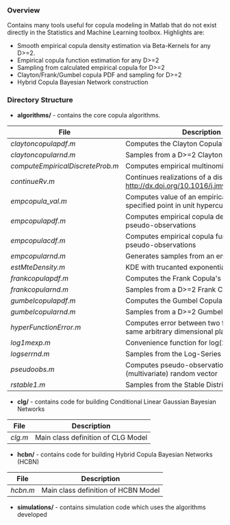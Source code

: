 ### Overview
Contains many tools useful for copula modeling in Matlab that do not exist directly in the Statistics and Machine Learning toolbox.  Highlights are:
  - Smooth empirical copula density estimation via Beta-Kernels for any D>=2.
  - Empirical copula function estimation for any D>=2
  - Sampling from calculated empirical copula for D>=2
  - Clayton/Frank/Gumbel copula PDF and sampling for D>=2
  - Hybrid Copula Bayesian Network construction

### Directory Structure
  - **algorithms/** - contains the core copula algorithms.
    
  | File | Description |
  | --- | --- |
  | *claytoncopulapdf.m* | Computes the Clayton Copula's PDF for D>=2 |
  | *claytoncopularnd.m* | Samples from a D>=2 Clayton Copula |
  | *computeEmpiricalDiscreteProb.m* | Computes empirical multinomial distribution |
  | *continueRv.m* | Continues realizations of a discrete RV (see http://dx.doi.org/10.1016/j.jmva.2004.01.004) |
  | *empcopula_val.m* | Computes value of an empirical copula at a specified point in unit hypercube |
  | *empcopulapdf.m* | Computes empirical copula density given pseudo-observations |
  | *empcopulacdf.m* | Computes empirical copula function given pseudo-observations |
  | *empcopularnd.m* | Generates samples from an empirical copula |
  | *estMteDensity.m* | KDE with trucanted exponential distribution |
  | *frankcopulapdf.m* | Computes the Frank Copula's PDF for D>=2 |
  | *frankcopularnd.m* | Samples from a D>=2 Frank Copula |
  | *gumbelcopulapdf.m* | Computes the Gumbel Copula's PDF for D>=2 |
  | *gumbelcopularnd.m* | Samples from a D>=2 Gumbel Copula |
  | *hyperFunctionError.m* | Computes error between two functions in the same arbitrary dimensional plane |
  | *log1mexp.m* | Convenience function for log(1-exp(a)) |
  | *logserrnd.m* | Samples from the Log-Series distribution |
  | *pseudoobs.m* | Computes pseudo-observations for a given (multivariate) random vector |
  | *rstable1.m* | Samples from the Stable Distribution |

  - **clg/** - contains code for building Conditional Linear Gaussian Bayesian Networks
    
  | File | Description |
  | --- | --- |
  | *clg.m* | Main class definition of CLG Model |

  - **hcbn/** - contains code for building Hybrid Copula Bayesian Networks (HCBN)
    
  | File | Description |
  | --- | --- |
  | *hcbn.m* | Main class definition of HCBN Model |

- **simulations/** - contains simulation code which uses the algorithms developed

